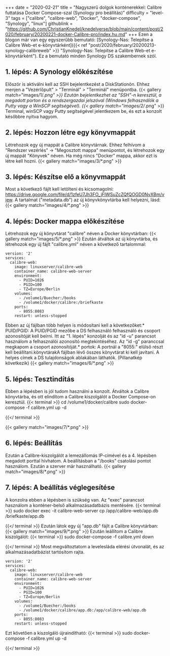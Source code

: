 +++
date = "2020-02-21"
title = "Nagyszerű dolgok konténerekkel: Calibre futtatása Docker Compose-szal (Synology pro beállítás)"
difficulty = "level-3"
tags = ["calibre", "calibre-web", "Docker", "docker-compose", "Synology", "linux"]
githublink = "https://github.com/ChristianKnedel/knedelverse/blob/main/content/post/2020/february/20200221-docker-Calibre-pro/index.hu.md"
+++
Ezen a blogon már van egy egyszerűbb bemutató: [Synology-Nas: Telepítse a Calibre Web-et e-könyvtárként]({{< ref "post/2020/february/20200213-synology-calibreweb" >}} "Synology-Nas: Telepítse a Calibre Web-et e-könyvtárként"). Ez a bemutató minden Synology DS szakembernek szól.
## 1. lépés: A Synology előkészítése
Először is aktiválni kell az SSH bejelentkezést a DiskStationön. Ehhez menjen a "Vezérlőpult" > "Terminál" > "Terminál" menüpontba.
{{< gallery match="images/1/*.png" >}}
Ezután bejelentkezhet az "SSH"-n keresztül, a megadott porton és a rendszergazdai jelszóval (Windows felhasználók a Putty vagy a WinSCP segítségével).
{{< gallery match="images/2/*.png" >}}
Terminal, winSCP vagy Putty segítségével jelentkezem be, és ezt a konzolt későbbre nyitva hagyom.
## 2. lépés: Hozzon létre egy könyvmappát
Létrehozok egy új mappát a Calibre könyvtárnak. Ehhez felhívom a "Rendszer vezérlés" -> "Megosztott mappa" menüpontot, és létrehozok egy új mappát "Könyvek" néven. Ha még nincs "Docker" mappa, akkor ezt is létre kell hozni.
{{< gallery match="images/3/*.png" >}}

## 3. lépés: Készítse elő a könyvmappát
Most a következő fájlt kell letölteni és kicsomagolni: https://drive.google.com/file/d/1zfeU7Jh3FO_jFlWSuZcZQfQOGD0NvXBm/view. A tartalmat ("metadata.db") az új könyvkönyvtárba kell helyezni, lásd:
{{< gallery match="images/4/*.png" >}}

## 4. lépés: Docker mappa előkészítése
Létrehozok egy új könyvtárat "calibre" néven a Docker könyvtárban:
{{< gallery match="images/5/*.png" >}}
Ezután átváltok az új könyvtárba, és létrehozok egy új fájlt "calibre.yml" néven a következő tartalommal:
```
version: '2'
services:
  calibre-web:
    image: linuxserver/calibre-web
    container_name: calibre-web-server
    environment:
      - PUID=1026
      - PGID=100
      - TZ=Europe/Berlin
    volumes:
      - /volume1/Buecher:/books
      - /volume1/docker/calibre:/briefkaste
    ports:
      - 8055:8083
    restart: unless-stopped

```
Ebben az új fájlban több helyen is módosítani kell a következőket:* PUID/PGID: A PUID/PGID mezőbe a DS felhasználó felhasználó és csoport azonosítóját kell beírni. Itt az "1. lépés" konzolját és az "id -u" parancsot használom a felhasználói azonosító megtekintéséhez. Az "id -g" paranccsal megkapom a csoport azonosítóját.* portok: A portnál a "8055:" elülső részt kell beállítani.könyvtárakA fájlban lévő összes könyvtárat ki kell javítani. A helyes címek a DS tulajdonságok ablakában láthatók. (Pillanatkép következik)
{{< gallery match="images/6/*.png" >}}

## 5. lépés: Tesztindítás
Ebben a lépésben is jól tudom használni a konzolt. Átváltok a Calibre könyvtárba, és ott elindítom a Calibre kiszolgálót a Docker Compose-on keresztül.
{{< terminal >}}
cd /volume1/docker/calibre
sudo docker-compose -f calibre.yml up -d

{{</ terminal >}}

{{< gallery match="images/7/*.png" >}}

## 6. lépés: Beállítás
Ezután a Calibre-kiszolgálót a lemezállomás IP-címével és a 4. lépésben megadott porttal hívhatom. A beállításban a "/books" csatolási pontot használom. Ezután a szerver már használható.
{{< gallery match="images/8/*.png" >}}

## 7. lépés: A beállítás véglegesítése
A konzolra ebben a lépésben is szükség van. Az "exec" parancsot használom a konténer-belső alkalmazásadatbázis mentésére.
{{< terminal >}}
sudo docker exec -it calibre-web-server cp /app/calibre-web/app.db /briefkaste/app.db

{{</ terminal >}}
Ezután látok egy új "app.db" fájlt a Calibre könyvtárban:
{{< gallery match="images/9/*.png" >}}
Ezután leállítom a Calibre kiszolgálót:
{{< terminal >}}
sudo docker-compose -f calibre.yml down

{{</ terminal >}}
Most megváltoztatom a levelesláda elérési útvonalát, és az alkalmazásadatbázist tartósítom rajta.
```
version: '2'
services:
  calibre-web:
    image: linuxserver/calibre-web
    container_name: calibre-web-server
    environment:
      - PUID=1026
      - PGID=100
      - TZ=Europe/Berlin
    volumes:
      - /volume1/Buecher:/books
      - /volume1/docker/calibre/app.db:/app/calibre-web/app.db
    ports:
      - 8055:8083
    restart: unless-stopped

```
Ezt követően a kiszolgáló újraindítható:
{{< terminal >}}
sudo docker-compose -f calibre.yml up -d

{{</ terminal >}}